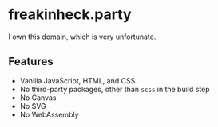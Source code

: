 # freakinheck.party

I own this domain, which is very unfortunate.

## Features

- Vanilla JavaScript, HTML, and CSS
- No third-party packages, other than `scss` in the build step
- No Canvas
- No SVG
- No WebAssembly
